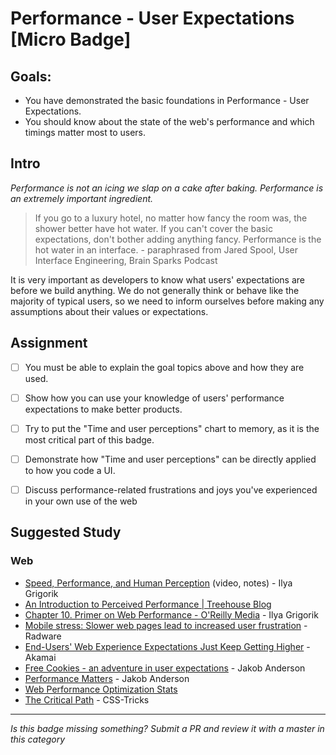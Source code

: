 Performance - User Expectations [Micro Badge]
=============================================


Goals:
------

- You have demonstrated the basic foundations in Performance - User Expectations.
- You should know about the state of the web's performance and which timings matter most to users.


Intro
-----

*Performance is not an icing we slap on a cake after baking. Performance is an extremely important ingredient.*
> If you go to a luxury hotel, no matter how fancy the room was, the shower better have hot water.
> If you can't cover the basic expectations, don't bother adding anything fancy.
> Performance is the hot water in an interface. - paraphrased from Jared Spool, User Interface Engineering, Brain Sparks Podcast

It is very important as developers to know what users' expectations are before we build anything.
We do not generally think or behave like the majority of typical users, so we need to inform ourselves before making
any assumptions about their values or expectations.


Assignment
--------------------

- [ ] You must be able to explain the goal topics above and how they are used.
- [ ] Show how you can use your knowledge of users' performance expectations to make better products.
- [ ] Try to put the "Time and user perceptions" chart to memory, as it is the most critical part of this badge.
- [ ] Demonstrate how "Time and user perceptions" can be directly applied to how you code a UI.
- [ ] Discuss performance-related frustrations and joys you've experienced in your own use of the web


Suggested Study
---------------

### Web

- [Speed, Performance, and Human Perception](https://medium.com/@jakob_anderson/speed-performance-and-human-perception-70ae83ea144e) (video, notes) - Ilya Grigorik
- [An Introduction to Perceived Performance | Treehouse Blog](http://blog.teamtreehouse.com/perceived-performance)
- [Chapter 10. Primer on Web Performance - O&#39;Reilly Media](https://hpbn.co/primer-on-web-performance/) - Ilya Grigorik
- [Mobile stress: Slower web pages lead to increased user frustration](https://blog.radware.com/applicationdelivery/wpo/2013/12/slower-web-pages-user-frustration/) - Radware
- [End-Users&#39; Web Experience Expectations Just Keep Getting Higher](https://blogs.akamai.com/2012/11/end-users-web-experience-expectations-just-keep-getting-higher.html) - Akamai
- [Free Cookies - an adventure in user expectations](http://slides.com/jakobanderson/free-cookies-and-back-massages) - Jakob Anderson
- [Performance Matters](http://slides.com/jakobanderson/performance-matters) - Jakob Anderson
- [Web Performance Optimization Stats](https://wpostats.com/)
- [The Critical Path](https://css-tricks.com/the-critical-request/) - CSS-Tricks

-----

  *Is this badge missing something? Submit a PR and review it with a master in this category*
